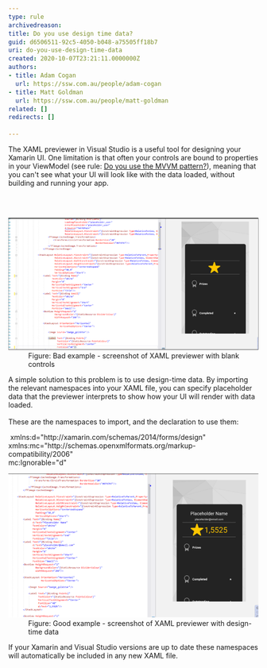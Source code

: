 ```yaml
---
type: rule
archivedreason: 
title: Do you use design time data?
guid: d6506511-92c5-4050-b048-a75505ff18b7
uri: do-you-use-design-time-data
created: 2020-10-07T23:21:11.0000000Z
authors:
- title: Adam Cogan
  url: https://ssw.com.au/people/adam-cogan
- title: Matt Goldman
  url: https://ssw.com.au/people/matt-goldman
related: []
redirects: []

---
```



<p class="ssw15-rteElement-P">The XAML previewer in Visual Studio is a useful tool for designing your Xamarin UI. One limitation is that often your controls are bound to properties in your ViewModel (see rule: <a href="/_layouts/15/FIXUPREDIRECT.ASPX?WebId=3dfc0e07-e23a-4cbb-aac2-e778b71166a2&TermSetId=07da3ddf-0924-4cd2-a6d4-a4809ae20160&TermId=712cb1a6-218c-471e-bf6d-06461148b45b">Do you use the MVVM pattern?​</a>), meaning that you can't see what your UI will look like with the data loaded, without building and running your app.​<br></p>
<br><excerpt class='endintro'></excerpt><br>
<dl class="badImage"><dt>
      <img src="design-time-bad.png" alt="design-time-bad.png" style="width:750px;" />
   </dt><dd>Figure: Bad example - screenshot of XAML previewer with blank controls​</dd></dl><p>A simple solution to this problem is to use design-time data. By importing the relevant namespaces into your XAML file, you can specify placeholder data that the previewer interprets to show how your UI will render with data loaded.<br> <br>These are the namespaces to import, and the declaration to use them:</p><p class="ssw15-rteElement-CodeArea"> xmlns:d="http://xamarin.com/schemas/2014/forms/design"<br>xmlns:mc="http://schemas.openxmlformats.org/markup-compatibility/2006"<br>mc:Ignorable="d"</p><dl class="goodImage"><dt>
      <img src="design-time-good.png" alt="design-time-good.png" style="width:750px;" />
   </dt><dd>Figure: Good example - screenshot of XAML previewer with design-time data</dd></dl><p> If your Xamarin and Visual Studio versions are up to date these namespaces will automatically be included in any new XAML file.​<br><br></p>


